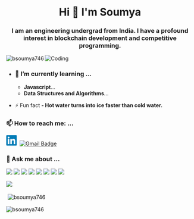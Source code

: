 <h1 align="center">Hi 👋 I'm Soumya</h1>
<h3 align="center">I am an engineering undergrad from India. I have a profound interest in blockchain development and competitive programming.</h3>

<img align="right" alt="Coding" width="400" src="https://img.etimg.com/thumb/msid-84146083,width-1015,height-761,imgsize-638053,resizemode-8/prime/technology-and-startups/booting-up-developer-economy-how-tech-startups-are-helping-coders-build-and-test-software-faster.jpghttps://img.etimg.com/thumb/msid-84146083,width-1015,height-761,imgsize-638053,resizemode-8/prime/technology-and-startups/booting-up-developer-economy-how-tech-startups-are-helping-coders-build-and-test-software-faster.jpghttps://img.etimg.com/thumb/msid-84146083,width-1015,height-761,imgsize-638053,resizemode-8/prime/technology-and-startups/booting-up-developer-economy-how-tech-startups-are-helping-coders-build-and-test-software-faster.jpg">
<p align="left"> <img src="https://komarev.com/ghpvc/?username=bsoumya746&label=Profile%20views&color=0e75b6&style=flat" alt="bsoumya746" /> </p>

- ### 🌱 I’m currently learning ...                                                         
  - **Javascript**...
  - **Data Structures and Algorithms**...


- ⚡ Fun fact **- Hot water turns into ice faster than cold water.**

### 📫 How to reach me: ...
[![Linkedin Badge](https://raw.githubusercontent.com/YashvanthD/YashvanthD/main/pngegg.png)](https://www.linkedin.com/in/soumya-bhattacharya-93644625b/)
[![Gmail Badge](https://cdn4.iconfinder.com/data/icons/social-media-logos-6/512/112-gmail_email_mail-32.png)](mailto:bsoumya746@gmail.com.com)

### 💬 Ask me about ...
<code><img height="50" src="https://www.vectorlogo.zone/logos/python/python-ar21.svg"></code>
<code><img height="50" src="https://www.vectorlogo.zone/logos/java/java-ar21.svg"></code>
<code><img height="50" src="https://upload.wikimedia.org/wikipedia/commons/thumb/1/18/C_Programming_Language.svg/1200px-C_Programming_Language.svg.png"></code>
<code><img height="50" src="https://www.vhv.rs/dpng/d/313-3133777_javascript-transparent-background-svg-hd-png-download.png"></code>
<code><img height="50" src="https://www.vectorlogo.zone/logos/mysql/mysql-horizontal.svg"></code>
<code><img height="50" src="https://git-scm.com/images/logos/downloads/Git-Icon-White.png"></code>
<code><img height="50" src="https://www.vectorlogo.zone/logos/linux/linux-ar21.svg"></code>
<code><img height="50" src="https://upload.wikimedia.org/wikipedia/commons/thumb/9/9f/Vimlogo.svg/1200px-Vimlogo.svg.png"></code>


![](https://github-readme-stats.vercel.app/api/top-langs/?username=bsoumya746&show_icons=true&theme=tokyonight)

<p>&nbsp;<img align="center" src="https://github-readme-stats.vercel.app/api?username=bsoumya746&show_icons=true&locale=en" alt="bsoumya746" /></p>

<p><img align="center" src="https://github-readme-streak-stats.herokuapp.com/?user=bsoumya746&" alt="bsoumya746" /></p>
